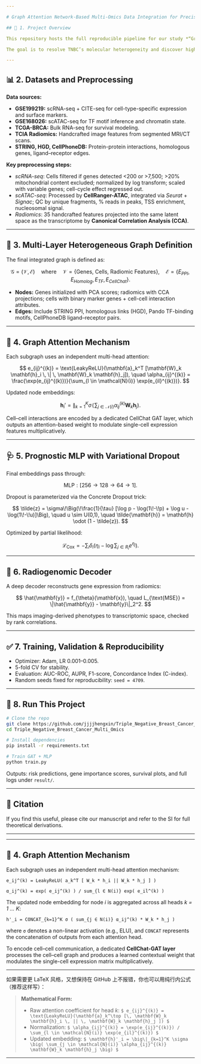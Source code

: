 ```yaml
---

# Graph Attention Network-Based Multi-Omics Data Integration for Precise Key Gene Prediction in Triple-Negative Breast Cancer

## 📌 1. Project Overview

This repository hosts the full reproducible pipeline for our study *“Graph Attention Network-Based Multi-Omics Data Integration for Precise Key Gene Prediction in Triple-Negative Breast Cancer (TNBC)”*. The framework integrates **single-cell transcriptomics**, **chromatin accessibility**, **cell–cell communication**, **radiomics**, and **network interactions** into a unified **multi-layer graph attention network (GAT)**.

The goal is to resolve TNBC’s molecular heterogeneity and discover high-confidence predictive gene modules with both **interpretability** and **prognostic relevance**.

---
```


## 📊 2. Datasets and Preprocessing

**Data sources:**

* **GSE199219:** scRNA-seq + CITE-seq for cell-type-specific expression and surface markers.
* **GSE168026:** scATAC-seq for TF motif inference and chromatin state.
* **TCGA-BRCA:** Bulk RNA-seq for survival modeling.
* **TCIA Radiomics:** Handcrafted image features from segmented MRI/CT scans.
* **STRING, HGD, CellPhoneDB:** Protein-protein interactions, homologous genes, ligand–receptor edges.

**Key preprocessing steps:**

* *scRNA-seq*: Cells filtered if genes detected <200 or >7,500; >20% mitochondrial content excluded; normalized by log transform; scaled with variable genes; cell-cycle effect regressed out.
* *scATAC-seq*: Processed by **CellRanger-ATAC**, integrated via *Seurat* + *Signac*; QC by unique fragments, % reads in peaks, TSS enrichment, nucleosomal signal.
* *Radiomics*: 35 handcrafted features projected into the same latent space as the transcriptome by **Canonical Correlation Analysis (CCA)**.

---

## 🔗 3. Multi-Layer Heterogeneous Graph Definition

The final integrated graph is defined as:

$$
\mathcal{G} = (\mathcal{V}, \mathcal{E})
\quad \text{where} \quad
\mathcal{V} = \{\text{Genes, Cells, Radiomic Features}\}, \quad
\mathcal{E} = \{E_{PPI}, E_{Homolog}, E_{TF}, E_{CellChat}\}.
$$

* **Nodes:** Genes initialized with PCA scores; radiomics with CCA projections; cells with binary marker genes + cell-cell interaction attributes.
* **Edges:** Include STRING PPI, homologous links (HGD), Pando TF-binding motifs, CellPhoneDB ligand–receptor pairs.

---

## 🧠 4. Graph Attention Mechanism

Each subgraph uses an independent multi-head attention:

$$
e_{ij}^{(k)} = \text{LeakyReLU}(\mathbf{a}_k^T [\mathbf{W}_k \mathbf{h}_i \, \| \, \mathbf{W}_k \mathbf{h}_j]),
\quad
\alpha_{ij}^{(k)} = \frac{\exp(e_{ij}^{(k)})}{\sum_{l \in \mathcal{N}(i)} \exp(e_{il}^{(k)})}.
$$

Updated node embeddings:

$$
\mathbf{h}_i' = \big\|_{k=1}^K \sigma\!\Big(\!\sum_{j \in \mathcal{N}(i)} \alpha_{ij}^{(k)} \mathbf{W}_k \mathbf{h}_j\Big).
$$

Cell–cell interactions are encoded by a dedicated CellChat GAT layer, which outputs an attention-based weight to modulate single-cell expression features multiplicatively.

---

## 🩺 5. Prognostic MLP with Variational Dropout

Final embeddings pass through:

$$
\text{MLP}: [256 \to 128 \to 64 \to 1].
$$

Dropout is parameterized via the Concrete Dropout trick:

$$
\tilde{z} = \sigma\!\Big(\!\frac{1}{\tau} [\log p - \log(1\!-\!p) + \log u - \log(1\!-\!u)]\Big), \quad u \sim U(0,1),
\quad \tilde{\mathbf{h}} = \mathbf{h} \odot (1 - \tilde{z}).
$$

Optimized by partial likelihood:

$$
\mathcal{L}_{\text{Cox}} = -\sum_{i} \delta_i \Big(\eta_i - \log \sum_{j \in R_i} e^{\eta_j}\Big).
$$

---

## 🧬 6. Radiogenomic Decoder

A deep decoder reconstructs gene expression from radiomics:

$$
\hat{\mathbf{y}} = f_{\theta}(\mathbf{x}), \quad
L_{\text{MSE}} = \|\hat{\mathbf{y}} - \mathbf{y}\|_2^2.
$$

This maps imaging-derived phenotypes to transcriptomic space, checked by rank correlations.

---

## ✅ 7. Training, Validation & Reproducibility

* Optimizer: Adam, LR 0.001–0.005.
* 5-fold CV for stability.
* Evaluation: AUC-ROC, AUPR, F1-score, Concordance Index (C-index).
* Random seeds fixed for reproducibility: `seed = 4709`.

---

## 🚀 8. Run This Project

```bash
# Clone the repo
git clone https://github.com/jjjjhengxin/Triple_Negative_Breast_Cancer_Multi_Omics.git
cd Triple_Negative_Breast_Cancer_Multi_Omics

# Install dependencies
pip install -r requirements.txt

# Train GAT + MLP
python train.py
```

Outputs: risk predictions, gene importance scores, survival plots, and full logs under `result/`.

---

## 📑 Citation

If you find this useful, please cite our manuscript and refer to the SI for full theoretical derivations.

---





---

## 🧠 4. Graph Attention Mechanism

Each subgraph uses an independent multi-head attention mechanism:

```
e_ij^(k) = LeakyReLU( a_k^T [ W_k * h_i || W_k * h_j ] )

α_ij^(k) = exp( e_ij^(k) ) / sum_{l ∈ N(i)} exp( e_il^(k) )
```

The updated node embedding for node *i* is aggregated across all heads *k = 1 ... K*:

```
h'_i = CONCAT_{k=1}^K σ ( sum_{j ∈ N(i)} α_ij^(k) * W_k * h_j )
```

where `σ` denotes a non-linear activation (e.g., ELU), and `CONCAT` represents the concatenation of outputs from each attention head.

To encode cell–cell communication, a dedicated **CellChat-GAT layer** processes the cell–cell graph and produces a learned contextual weight that modulates the single-cell expression matrix multiplicatively.

---

如果需要更 LaTeX 风格，又想保持在 GitHub 上不报错，你也可以用纯行内公式（推荐这样写）：

> **Mathematical Form:**
>
> * Raw attention coefficient for head *k*:
>   `$ e_{ij}^{(k)} = \text{LeakyReLU}(\mathbf{a}_k^\top [\, \mathbf{W}_k \mathbf{h}_i \, || \, \mathbf{W}_k \mathbf{h}_j ]) $`
> * Normalization:
>   `$ \alpha_{ij}^{(k)} = \exp(e_{ij}^{(k)}) / \sum_{l \in \mathcal{N}(i)} \exp(e_{il}^{(k)}) $`
> * Updated embedding:
>   `$ \mathbf{h}'_i = \big\|_{k=1}^K \sigma \big( \sum_{j \in \mathcal{N}(i)} \alpha_{ij}^{(k)} \mathbf{W}_k \mathbf{h}_j \big) $`

---

